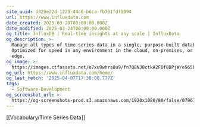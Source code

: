 ```yaml
---
site_uuid: d329e22d-1229-44c6-b6ca-fb731fdf9094
url: https://www.influxdata.com
date_created: 2025-03-20T00:00:00.000Z
date_modified: 2025-03-24T00:00:00.000Z
og_title: InfluxDB | Real-time insights at any scale | InfluxData
og_description: >-
  Manage all types of time series data in a single, purpose-built database.
  Optimized for speed in any environment in the cloud, on-premises, or at the
  edge.
og_image: >-
  https://images.ctfassets.net/o7xu9whrs0u9/fn7Q8NJ8ctkA2FOf8DPjW/e565b64e317d8a344c74faba3801330f/OG_It_s_About_Time.png
og_url: https://www.influxdata.com/home/
og_last_fetch: '2025-04-07T17:38:08.777Z'
tags:
  - Software-Development
og_screenshot_url: >-
  https://og-screenshots-prod.s3.amazonaws.com/1920x1080/80/false/079615f6cbb183e0014761279b5d90b314e3ffaa201f9954f7f3cef0771d3e24.jpeg
---
```


[[Vocabulary/Time Series Data]]
